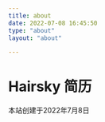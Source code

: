 ```yaml
---
title: about
date: 2022-07-08 16:45:50
type: "about"
layout: "about"

---
```


# Hairsky 简历

本站创建于2022年7月8日

